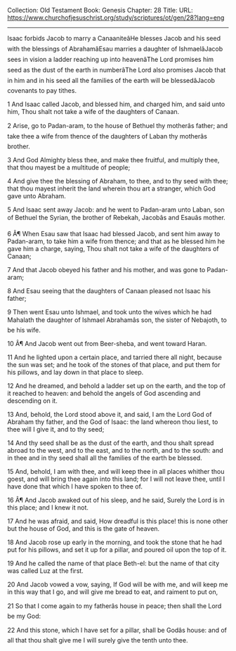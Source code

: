 Collection: Old Testament
Book: Genesis
Chapter: 28
Title: 
URL: https://www.churchofjesuschrist.org/study/scriptures/ot/gen/28?lang=eng

---

Isaac forbids Jacob to marry a CanaaniteâHe blesses Jacob and his seed with the blessings of AbrahamâEsau marries a daughter of IshmaelâJacob sees in vision a ladder reaching up into heavenâThe Lord promises him seed as the dust of the earth in numberâThe Lord also promises Jacob that in him and in his seed all the families of the earth will be blessedâJacob covenants to pay tithes.

1 And Isaac called Jacob, and blessed him, and charged him, and said unto him, Thou shalt not take a wife of the daughters of Canaan.

2 Arise, go to Padan-aram, to the house of Bethuel thy motherâs father; and take thee a wife from thence of the daughters of Laban thy motherâs brother.

3 And God Almighty bless thee, and make thee fruitful, and multiply thee, that thou mayest be a multitude of people;

4 And give thee the blessing of Abraham, to thee, and to thy seed with thee; that thou mayest inherit the land wherein thou art a stranger, which God gave unto Abraham.

5 And Isaac sent away Jacob: and he went to Padan-aram unto Laban, son of Bethuel the Syrian, the brother of Rebekah, Jacobâs and Esauâs mother.

6 Â¶ When Esau saw that Isaac had blessed Jacob, and sent him away to Padan-aram, to take him a wife from thence; and that as he blessed him he gave him a charge, saying, Thou shalt not take a wife of the daughters of Canaan;

7 And that Jacob obeyed his father and his mother, and was gone to Padan-aram;

8 And Esau seeing that the daughters of Canaan pleased not Isaac his father;

9 Then went Esau unto Ishmael, and took unto the wives which he had Mahalath the daughter of Ishmael Abrahamâs son, the sister of Nebajoth, to be his wife.

10 Â¶ And Jacob went out from Beer-sheba, and went toward Haran.

11 And he lighted upon a certain place, and tarried there all night, because the sun was set; and he took of the stones of that place, and put them for his pillows, and lay down in that place to sleep.

12 And he dreamed, and behold a ladder set up on the earth, and the top of it reached to heaven: and behold the angels of God ascending and descending on it.

13 And, behold, the Lord stood above it, and said, I am the Lord God of Abraham thy father, and the God of Isaac: the land whereon thou liest, to thee will I give it, and to thy seed;

14 And thy seed shall be as the dust of the earth, and thou shalt spread abroad to the west, and to the east, and to the north, and to the south: and in thee and in thy seed shall all the families of the earth be blessed.

15 And, behold, I am with thee, and will keep thee in all places whither thou goest, and will bring thee again into this land; for I will not leave thee, until I have done that which I have spoken to thee of.

16 Â¶ And Jacob awaked out of his sleep, and he said, Surely the Lord is in this place; and I knew it not.

17 And he was afraid, and said, How dreadful is this place! this is none other but the house of God, and this is the gate of heaven.

18 And Jacob rose up early in the morning, and took the stone that he had put for his pillows, and set it up for a pillar, and poured oil upon the top of it.

19 And he called the name of that place Beth-el: but the name of that city was called Luz at the first.

20 And Jacob vowed a vow, saying, If God will be with me, and will keep me in this way that I go, and will give me bread to eat, and raiment to put on,

21 So that I come again to my fatherâs house in peace; then shall the Lord be my God:

22 And this stone, which I have set for a pillar, shall be Godâs house: and of all that thou shalt give me I will surely give the tenth unto thee.
